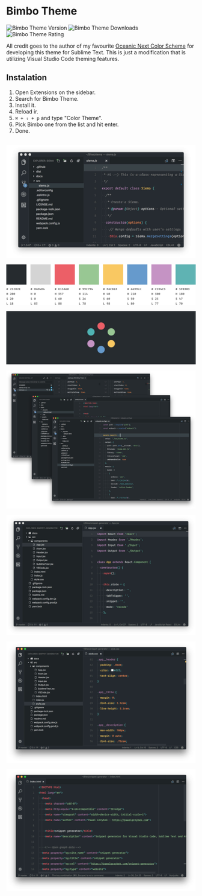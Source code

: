 # Bimbo Theme

![Bimbo Theme Version](https://vsmarketplacebadge.apphb.com/version-short/pawelgrzybek.bimbo-theme.svg) ![Bimbo Theme Downloads](https://vsmarketplacebadge.apphb.com/installs-short/pawelgrzybek.bimbo-theme.svg) ![Bimbo Theme Rating](https://vsmarketplacebadge.apphb.com/rating-short/pawelgrzybek.bimbo-theme.svg)

All credit goes to the author of my favourite [Oceanic Next Color Scheme](https://github.com/voronianski/oceanic-next-color-scheme) for developing this theme for Sublime Text. This is just a modification that is utilizing Visual Studio Code theming features.

## Instalation

1. Open Extensions on the sidebar.
2. Search for Bimbo Theme.
3. Install it.
4. Reload ir.
5. `⌘ + ⇧ + p` and type "Color Theme".
6. Pick Bimbo one from the list and hit enter.
7. Done.

## 

![Bimbo Theme - Main view](images/bimbo-theme-1.jpg)

![Bimbo Theme - Color Scheme](images/bimbo-theme-3.jpg)

![Bimbo Theme - Logo](images/bimbo-theme-4.jpg)

![Bimbo Theme - Layout variations](images/bimbo-theme-2.jpg)

![Bimbo Theme - Layout example](images/bimbo-theme-5.jpg)

![Bimbo Theme - Layout example](images/bimbo-theme-6.jpg)

![Bimbo Theme - Layout example](images/bimbo-theme-7.jpg)
